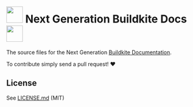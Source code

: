 # <img src=".buildkite/docs/crusher.jpg" width="43" /> Next Generation Buildkite Docs <img src=".buildkite/docs/pulaski.jpg" width="43" />

The source files for the Next Generation [Buildkite Documentation](https://buildkite.com/docs).

To contribute simply send a pull request! :heart:

## License

See [LICENSE.md](LICENSE.md) (MIT)
